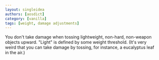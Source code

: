 ```yaml
---
layout: singleidea
authors: [aosdict]
category: [vanilla]
tags: [weight, damage adjustments]
---
```

You don't take damage when tossing lightweight, non-hard, non-weapon objects upward. "Light" is defined by some weight threshold. (It's very weird that you can take damage by tossing, for instance, a eucalyptus leaf in the air.)

